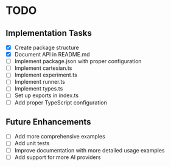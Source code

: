 # TODO

## Implementation Tasks

- [x] Create package structure
- [x] Document API in README.md
- [ ] Implement package.json with proper configuration
- [ ] Implement cartesian.ts
- [ ] Implement experiment.ts
- [ ] Implement runner.ts
- [ ] Implement types.ts
- [ ] Set up exports in index.ts
- [ ] Add proper TypeScript configuration

## Future Enhancements

- [ ] Add more comprehensive examples
- [ ] Add unit tests
- [ ] Improve documentation with more detailed usage examples
- [ ] Add support for more AI providers
